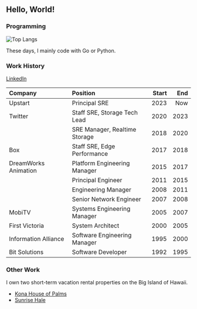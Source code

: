 ## Hello, World!

### Programming

![Top Langs](https://github-readme-stats.vercel.app/api/top-langs/?username=bandarji&theme=dark&layout=compact&hide=Assembly,CSS,Pascal,HTML,Javascript,VBScript,VBA)

These days, I mainly code with Go or Python.

### Work History

[LinkedIn](https://linkedin.com/in/bandarji)

| Company | Position | Start | End |
| :--- | :--- | ---: | ---: |
| Upstart | Principal SRE | 2023 | Now |
| Twitter | Staff SRE, Storage Tech Lead | 2020 | 2023 |
| | SRE Manager, Realtime Storage | 2018 | 2020 |
| Box | Staff SRE, Edge Performance | 2017 | 2018 |
| DreamWorks Animation | Platform Engineering Manager | 2015 | 2017 |
| | Principal Engineer | 2011 | 2015 |
| | Engineering Manager | 2008 | 2011 |
| | Senior Network Engineer | 2007 | 2008 |
| MobiTV | Systems Engineering Manager | 2005 | 2007 |
| First Victoria | System Architect | 2000 | 2005 |
| Information Alliance | Software Engineering Manager | 1995 | 2000 |
| Bit Solutions | Software Developer | 1992 | 1995 |

### Other Work

I own two short-term vacation rental properties on the Big Island of Hawaii.

- [Kona House of Palms](https://konahop.com/)
- [Sunrise Hale](https://sunrisehale.com/)
